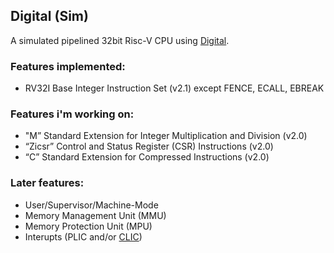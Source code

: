 ## Digital (Sim)

A simulated pipelined 32bit Risc-V CPU using [Digital](https://github.com/hneemann/Digital).

### Features implemented:
- RV32I Base Integer Instruction Set (v2.1)
except FENCE, ECALL, EBREAK

### Features i'm working on:
- "M” Standard Extension for Integer Multiplication and Division (v2.0)
- “Zicsr” Control and Status Register (CSR) Instructions (v2.0)
- “C” Standard Extension for Compressed Instructions (v2.0)

### Later features:
- User/Supervisor/Machine-Mode
- Memory Management Unit (MMU)
- Memory Protection Unit (MPU)
- Interupts (PLIC and/or [CLIC](https://github.com/riscv/riscv-fast-interrupt/blob/master/clic.pdf))
